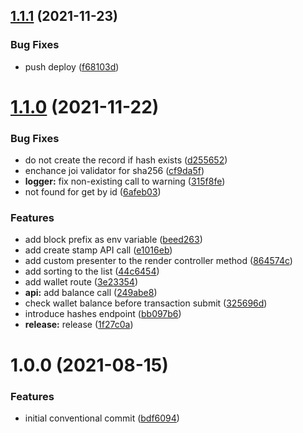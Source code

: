 ## [1.1.1](https://github.com/gridcat/grc-stamp/compare/v1.1.0...v1.1.1) (2021-11-23)


### Bug Fixes

* push deploy ([f68103d](https://github.com/gridcat/grc-stamp/commit/f68103d96f6ae463213d962464f7704f23f6556b))

# [1.1.0](https://github.com/gridcat/grc-stamp/compare/v1.0.0...v1.1.0) (2021-11-22)


### Bug Fixes

* do not create the record if hash exists ([d255652](https://github.com/gridcat/grc-stamp/commit/d255652dda7bb53073855a90f91d21ed07720a9e))
* enchance joi validator for sha256 ([cf9da5f](https://github.com/gridcat/grc-stamp/commit/cf9da5fdb0a9b221ef34da22f0f66667ac1a4a50))
* **logger:** fix non-existing call to warning ([315f8fe](https://github.com/gridcat/grc-stamp/commit/315f8fe43175541fe28bbb8cbc6210b67a7d9521))
* not found for get by id ([6afeb03](https://github.com/gridcat/grc-stamp/commit/6afeb033da42eb814d39411077015449345ddf40))


### Features

* add block prefix as env variable ([beed263](https://github.com/gridcat/grc-stamp/commit/beed263f6d541c11819886ce964355df1f7f2d78))
* add create stamp API call ([e1016eb](https://github.com/gridcat/grc-stamp/commit/e1016eb74167f47d740b52a852a618a1a124c21c))
* add custom presenter to the render controller method ([864574c](https://github.com/gridcat/grc-stamp/commit/864574c0ca07197d15965fa85ad536aea5b91ca9))
* add sorting to the list ([44c6454](https://github.com/gridcat/grc-stamp/commit/44c6454cf66f445fbadfef7e086f4aeb0a2e4ee5))
* add wallet route ([3e23354](https://github.com/gridcat/grc-stamp/commit/3e23354c81c20c47aa9dc06f215e2be4385fd355))
* **api:** add balance call ([249abe8](https://github.com/gridcat/grc-stamp/commit/249abe81f3755eed545b433ea763136df5dc9781))
* check wallet balance before transaction submit ([325696d](https://github.com/gridcat/grc-stamp/commit/325696d782c8d5b474b202b05089624f0156724c))
* introduce hashes endpoint ([bb097b6](https://github.com/gridcat/grc-stamp/commit/bb097b6422cffa5d50a8336ec8ec1d9a4e8c1534))
* **release:** release ([1f27c0a](https://github.com/gridcat/grc-stamp/commit/1f27c0a5a5147f53bdbdba6733d834b37067374c))

# 1.0.0 (2021-08-15)


### Features

* initial conventional commit ([bdf6094](https://github.com/gridcat/grc-stamp/commit/bdf6094dd77e5af2331fc859883632b16407f6ae))
